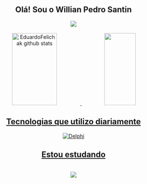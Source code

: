 <h2 align="center"> Olá! Sou o Willian Pedro Santin </h2>
<div align="center">
  <a href="https://www.linkedin.com/in/willian-pedro-santin-348734214" target="_blank"><img src="https://img.shields.io/badge/-LinkedIn-%230077B5?style=for-the-badge&logo=linkedin&logoColor=white" target="_blank"></a> 
</div>

<div align="center"><br>
  <a href="https://github.com/Santinwill">
  <img width="49%" height="195px" src="https://github-readme-stats.vercel.app/api?username=Santinwill&show_icons=true&count_private=true&hide_border=true&title_color=00ccff&icon_color=1c4966&text_color=c9d1d9&bg_color=0d1117" alt="EduardoFelichak github stats" /> 
  <img width="41%" height="195px" src="https://github-readme-stats.vercel.app/api/top-langs/?username=Santinwill&layout=compact&hide_border=true&title_color=00ccff&text_color=225566&bg_color=0d1117" />	  
</div>

<h2 align="center"> Tecnologias que utilizo diariamente</h2>
<div align="center">
  <img align="center" src="https://img.shields.io/badge/Delphi_RAD_Studio-B22222?style=for-the-badge&logo=delphi&logoColor=white" alt="Delphi"/>
</div>


<h2 align="center"> Estou estudando</h2>
<br>
<div align="center" >
  <img src="https://skillicons.dev/icons?i=cs,javascript,nodejs,python,docker,postgres,flutter,firebase,php"/>
</div>

	
